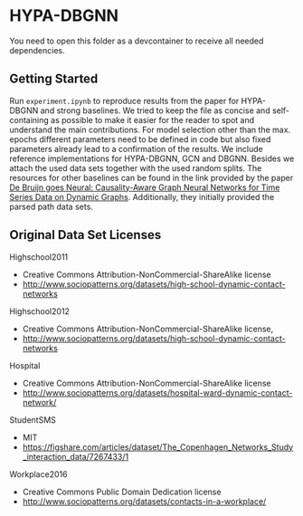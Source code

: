 # HYPA-DBGNN

You need to open this folder as a devcontainer to receive all needed dependencies.

## Getting Started

Run `experiment.ipynb` to reproduce results from the paper for HYPA-DBGNN and strong baselines.
We tried to keep the file as concise and self-containing as possible to make it easier for the reader to spot and understand the main contributions.
For model selection other than the max. epochs different parameters need to be defined in code but also fixed parameters already lead to a confirmation of the results.
We include reference implementations for HYPA-DBGNN, GCN and DBGNN.
Besides we attach the used data sets together with the used random splits.
The resources for other baselines can be found in the link provided by the paper [De Bruijn goes Neural: Causality-Aware Graph Neural Networks for Time Series Data on Dynamic Graphs](https://openreview.net/pdf?id=Dbkqs1EhTr).
Additionally, they initially provided the parsed path data sets.

## Original Data Set Licenses

Highschool2011 
- Creative Commons Attribution-NonCommercial-ShareAlike license
- http://www.sociopatterns.org/datasets/high-school-dynamic-contact-networks

Highschool2012
- Creative Commons Attribution-NonCommercial-ShareAlike license, 
- http://www.sociopatterns.org/datasets/high-school-dynamic-contact-networks

Hospital
- Creative Commons Attribution-NonCommercial-ShareAlike license
- http://www.sociopatterns.org/datasets/hospital-ward-dynamic-contact-network/

StudentSMS
- MIT
- https://figshare.com/articles/dataset/The_Copenhagen_Networks_Study_interaction_data/7267433/1

Workplace2016
- Creative Commons Public Domain Dedication license
- http://www.sociopatterns.org/datasets/contacts-in-a-workplace/